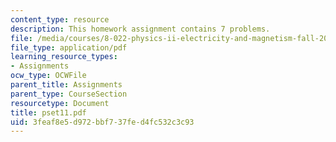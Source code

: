 ```yaml
---
content_type: resource
description: This homework assignment contains 7 problems.
file: /media/courses/8-022-physics-ii-electricity-and-magnetism-fall-2004/3feaf8e5d972bbf737fed4fc532c3c93_pset11.pdf
file_type: application/pdf
learning_resource_types:
- Assignments
ocw_type: OCWFile
parent_title: Assignments
parent_type: CourseSection
resourcetype: Document
title: pset11.pdf
uid: 3feaf8e5-d972-bbf7-37fe-d4fc532c3c93
---
```

